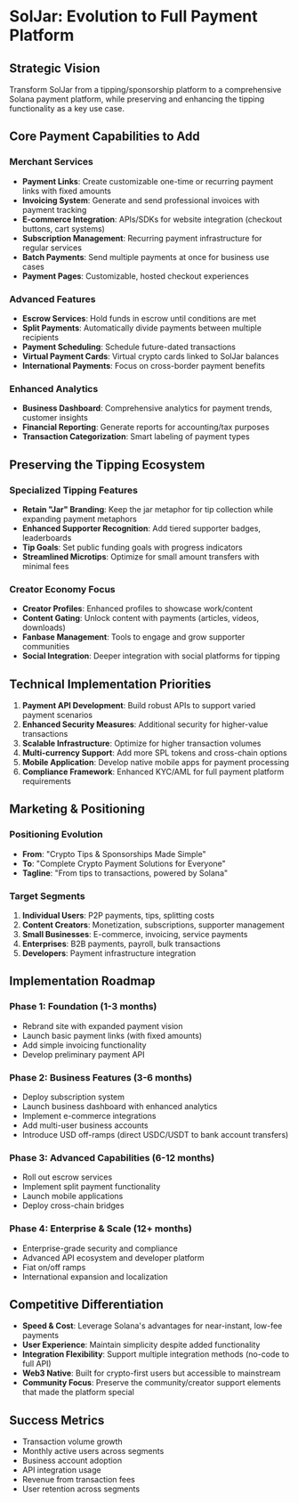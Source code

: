 # SolJar: Evolution to Full Payment Platform

## Strategic Vision
Transform SolJar from a tipping/sponsorship platform to a comprehensive Solana payment platform, while preserving and enhancing the tipping functionality as a key use case.

## Core Payment Capabilities to Add

### Merchant Services
- **Payment Links**: Create customizable one-time or recurring payment links with fixed amounts
- **Invoicing System**: Generate and send professional invoices with payment tracking
- **E-commerce Integration**: APIs/SDKs for website integration (checkout buttons, cart systems)
- **Subscription Management**: Recurring payment infrastructure for regular services
- **Batch Payments**: Send multiple payments at once for business use cases
- **Payment Pages**: Customizable, hosted checkout experiences

### Advanced Features
- **Escrow Services**: Hold funds in escrow until conditions are met
- **Split Payments**: Automatically divide payments between multiple recipients
- **Payment Scheduling**: Schedule future-dated transactions
- **Virtual Payment Cards**: Virtual crypto cards linked to SolJar balances
- **International Payments**: Focus on cross-border payment benefits

### Enhanced Analytics
- **Business Dashboard**: Comprehensive analytics for payment trends, customer insights
- **Financial Reporting**: Generate reports for accounting/tax purposes
- **Transaction Categorization**: Smart labeling of payment types

## Preserving the Tipping Ecosystem

### Specialized Tipping Features
- **Retain "Jar" Branding**: Keep the jar metaphor for tip collection while expanding payment metaphors
- **Enhanced Supporter Recognition**: Add tiered supporter badges, leaderboards
- **Tip Goals**: Set public funding goals with progress indicators
- **Streamlined Microtips**: Optimize for small amount transfers with minimal fees

### Creator Economy Focus
- **Creator Profiles**: Enhanced profiles to showcase work/content
- **Content Gating**: Unlock content with payments (articles, videos, downloads)
- **Fanbase Management**: Tools to engage and grow supporter communities
- **Social Integration**: Deeper integration with social platforms for tipping

## Technical Implementation Priorities

1. **Payment API Development**: Build robust APIs to support varied payment scenarios
2. **Enhanced Security Measures**: Additional security for higher-value transactions
3. **Scalable Infrastructure**: Optimize for higher transaction volumes
4. **Multi-currency Support**: Add more SPL tokens and cross-chain options
5. **Mobile Application**: Develop native mobile apps for payment processing
6. **Compliance Framework**: Enhanced KYC/AML for full payment platform requirements

## Marketing & Positioning

### Positioning Evolution
- **From**: "Crypto Tips & Sponsorships Made Simple"
- **To**: "Complete Crypto Payment Solutions for Everyone"
- **Tagline**: "From tips to transactions, powered by Solana"

### Target Segments
1. **Individual Users**: P2P payments, tips, splitting costs
2. **Content Creators**: Monetization, subscriptions, supporter management
3. **Small Businesses**: E-commerce, invoicing, service payments
4. **Enterprises**: B2B payments, payroll, bulk transactions
5. **Developers**: Payment infrastructure integration

## Implementation Roadmap

### Phase 1: Foundation (1-3 months)
- Rebrand site with expanded payment vision
- Launch basic payment links (with fixed amounts)
- Add simple invoicing functionality
- Develop preliminary payment API

### Phase 2: Business Features (3-6 months)
- Deploy subscription system
- Launch business dashboard with enhanced analytics
- Implement e-commerce integrations
- Add multi-user business accounts
- Introduce USD off-ramps (direct USDC/USDT to bank account transfers)

### Phase 3: Advanced Capabilities (6-12 months)
- Roll out escrow services
- Implement split payment functionality
- Launch mobile applications
- Deploy cross-chain bridges

### Phase 4: Enterprise & Scale (12+ months)
- Enterprise-grade security and compliance
- Advanced API ecosystem and developer platform
- Fiat on/off ramps
- International expansion and localization

## Competitive Differentiation
- **Speed & Cost**: Leverage Solana's advantages for near-instant, low-fee payments
- **User Experience**: Maintain simplicity despite added functionality
- **Integration Flexibility**: Support multiple integration methods (no-code to full API)
- **Web3 Native**: Built for crypto-first users but accessible to mainstream
- **Community Focus**: Preserve the community/creator support elements that made the platform special

## Success Metrics
- Transaction volume growth
- Monthly active users across segments
- Business account adoption
- API integration usage
- Revenue from transaction fees
- User retention across segments
